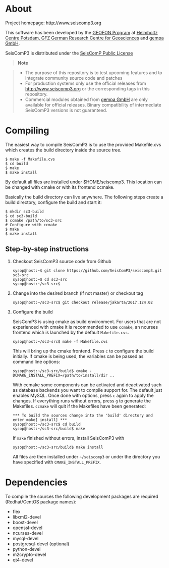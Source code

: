 # About

Project homepage: http://www.seiscomp3.org

This software has been developed by the [GEOFON Program](http://geofon.gfz-potsdam.de) at [Helmholtz Centre Potsdam, GFZ German Research Centre for Geosciences](http://www.gfz-potsdam.de) and [gempa GmbH](http://www.gempa.de).

SeisComP3 is distributed under the [SeisComP Public License](COPYING)

> **Note**

> - The purpose of this repository is to test upcoming features and to
>   integrate community source code and patches
> - For production systems only use the official releases from http://www.seiscomp3.org or the corresponding tags in this repository.
> - Commercial modules obtained from [gempa GmbH](http://www.gempa.de) are only
>   available for official releases. Binary compatibility of intermediate
>   SeisComP3 versions is not guaranteed.


# Compiling

The easiest way to compile SeisComP3 is to use the provided Makefile.cvs which
creates the build directory inside the source tree.

```
$ make -f Makefile.cvs
$ cd build
$ make
$ make install
```

By default all files are installed under $HOME/seiscomp3. This location can be
changed with cmake or with its frontend ccmake.

Basically the build directory can live anywhere. The following steps create
a build directory, configure the build and start it:

```
$ mkdir sc3-build
$ cd sc3-build
$ ccmake /path/to/sc3-src
# Configure with ccmake
$ make
$ make install
```

## Step-by-step instructions

1. Checkout SeisComP3 source code from Github

   ```
   sysop@host:~$ git clone https://github.com/SeisComP3/seiscomp3.git sc3-src
   sysop@host:~$ cd sc3-src
   sysop@host:~/sc3-src$
   ```

2. Change into the desired branch (if not master) or checkout tag
   ```
   sysop@host:~/sc3-src$ git checkout release/jakarta/2017.124.02
   ```

3. Configure the build

   SeisComP3 is using cmake as build environment. For users that are not experienced
   with cmake it is recommended to use `ccmake`, an ncurses frontend which is launched
   by the default `Makefile.cvs`.
   
   ```
   sysop@host:~/sc3-src$ make -f Makefile.cvs
   ```
   
   This will bring up the cmake frontend. Press `c` to configure the build initially.
   If cmake is being used, the variables can be passed as command line options:

   ```
   sysop@host:~/sc3-src/build$ cmake -DCMAKE_INSTALL_PREFIX=/path/to/install/dir ..
   ```

   With ccmake some components can be activated and deactivated such as database
   backends you want to compile support for. The default just enables MySQL. Once done
   with options, press `c` again to apply the changes. If everything runs without errors,
   press `g` to generate the Makefiles. `ccmake` will quit if the Makefiles have been
   generated:
   
   ```
   *** To build the sources change into the 'build' directory and enter make[ install] ***
   sysop@host:~/sc3-src$ cd build
   sysop@host:~/sc3-src/build$ make
   ```
   
   If `make` finished without errors, install SeisComP3 with
   
   ```
   sysop@host:~/sc3-src/build$ make install
   ```
   
   All files are then installed under `~/seiscomp3` or under the directory you have
   specified with ```CMAKE_INSTALL_PREFIX```.
  

# Dependencies

To compile the sources the following development packages are required (Redhat/CentOS package names):

- flex
- libxml2-devel
- boost-devel
- openssl-devel
- ncurses-devel
- mysql-devel
- postgresql-devel (optional)
- python-devel
- m2crypto-devel
- qt4-devel

